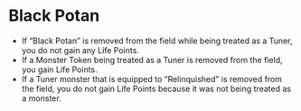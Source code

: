# Black Potan

*   If “Black Potan” is removed from the field while being treated as a Tuner, you do not gain any Life Points.
*   If a Monster Token being treated as a Tuner is removed from the field, you gain Life Points.
*   If a Tuner monster that is equipped to “Relinquished” is removed from the field, you do not gain Life Points because it was not being treated as a monster.
